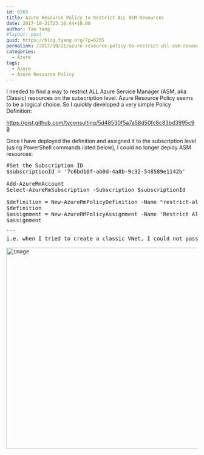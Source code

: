 ```yaml
---
id: 6265
title: Azure Resource Policy to Restrict ALL ASM Resources
date: 2017-10-21T23:16:44+10:00
author: Tao Yang
#layout: post
guid: https://blog.tyang.org/?p=6265
permalink: /2017/10/21/azure-resource-policy-to-restrict-all-asm-resources/
categories:
  - Azure
tags:
  - Azure
  - Azure Resource Policy
---
```

I needed to find a way to restrict ALL Azure Service Manager (ASM, aka Classic) resources on the subscription level. Azure Resource Policy seems to be a logical choice. So I quickly developed a very simple Policy Definition:

https://gist.github.com/tyconsulting/5d48530f5a7a58d50fc8c83bd3995c99

Once I have deployed the definition and assigned it to the subscription level (using PowerShell commands listed below), I could no longer deploy ASM resources:
<pre language="PowerShell" class="">#Set the Subscription ID
$subscriptionId = '7c6bd10f-ab0d-4a8b-9c32-548589e1142b'

Add-AzureRmAccount
Select-AzureRmSubscription -Subscription $subscriptionId

$definition = New-AzureRmPolicyDefinition -Name "restrict-all-asm-resources" -DisplayName "Restrict All ASM Resources" -description "This policy enables you to restrict ALL Azure Service Manager (ASM, aka Classic) resources." -Policy '.\Restrict-ALL-ASM-Resources.json'  -Mode All
$definition
$assignment = New-AzureRMPolicyAssignment -Name 'Restrict All ASM Resources' -PolicyDefinition $definition -Scope "/subscriptions/$subscriptionId"
$assignment

```
i.e. when I tried to create a classic VNet, I could not pass the validation:

<a href="https://blog.tyang.org/wp-content/uploads/2017/10/image-3.png"><img style="display: inline; background-image: none;" title="image" src="https://blog.tyang.org/wp-content/uploads/2017/10/image_thumb-3.png" alt="image" width="1002" height="528" border="0" /></a>